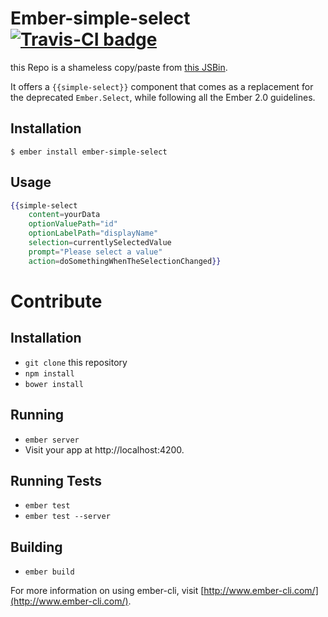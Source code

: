 # Ember-simple-select [![Travis-CI badge](https://travis-ci.org/novafloss/ember-simple-select.svg)](https://travis-ci.org/novafloss/ember-simple-select)

this Repo is a shameless copy/paste from [this JSBin](http://jsbin.com/fotuqa).

It offers a `{{simple-select}}` component that comes as a replacement
for the deprecated `Ember.Select`, while following all the Ember 2.0 guidelines.

## Installation

`$ ember install ember-simple-select`

## Usage

```handlebars
{{simple-select
    content=yourData
    optionValuePath="id"
    optionLabelPath="displayName"
    selection=currentlySelectedValue
    prompt="Please select a value"
    action=doSomethingWhenTheSelectionChanged}}
```

# Contribute

## Installation

* `git clone` this repository
* `npm install`
* `bower install`

## Running

* `ember server`
* Visit your app at http://localhost:4200.

## Running Tests

* `ember test`
* `ember test --server`

## Building

* `ember build`

For more information on using ember-cli, visit [http://www.ember-cli.com/](http://www.ember-cli.com/).
